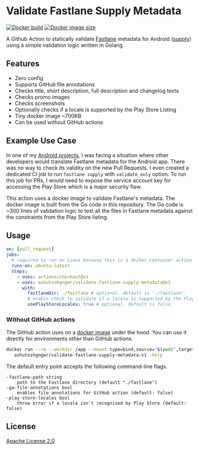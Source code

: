 # Validate Fastlane Supply Metadata

[![Docker build](https://github.com/ashutoshgngwr/validate-fastlane-supply-metadata/workflows/Docker/badge.svg)](https://github.com/ashutoshgngwr/validate-fastlane-supply-metadata/actions/workflows/docker.yaml)
[![Docker image size](https://img.shields.io/docker/image-size/ashutoshgngwr/validate-fastlane-supply-metadata?sort=semver)](https://hub.docker.com/r/ashutoshgngwr/validate-fastlane-supply-metadata/tags?page=1&ordering=last_updated)

A Github Action to statically validate [Fastlane](https://docs.fastlane.tools) metadata
for Android ([supply](https://docs.fastlane.tools/actions/supply/)) using a simple
validation logic written in Golang.

## Features

- Zero config
- Supports GitHub file annotations
- Checks title, short description, full description and changelog texts
- Checks promo images
- Checks screenshots
- Optionally checks if a locale is supported by the Play Store Listing
- Tiny docker image ~700KB
- Can be used without GitHub actions

## Example Use Case

In one of my [Android projects](https://github.com/ashutoshgngwr/noice), I was
facing a situation where other developers would translate Fastlane metadata for
the Android app. There was no way to check its validity on the new Pull Requests.
I even created a dedicated CI job to run `fastlane supply` with `validate_only` option.
To run this job for PRs, I would need to expose the service account key
for accessing the Play Store which is a major security flaw.

This action uses a docker image to validate Fastlane's metadata. The docker image
is built from the Go code in this repository. The Go code is ~300 lines of
validation logic to test all the files in Fastlane metadata against the constraints
from the Play Store listing.

## Usage

```yaml
on: [pull_request]
jobs:
  # required to run on Linux because this is a docker container action
  runs-on: ubuntu-latest
  steps:
    - uses: actions/checkout@v1
    - uses: ashutoshgngwr/validate-fastlane-supply-metadata@v1
      with:
        fastlaneDir: ./fastlane # optional. default is './fastlane'.
        # enable check to validate if a locale is supported by the Play Store Listing.
        usePlayStoreLocales: true # optional. default is false.
```

### Without GitHub actions

The GitHub action uses on a [docker image][dmg] under the hood. You can use it
directly for environments other than GitHub actions.

[dmg]: https://hub.docker.com/r/ashutoshgngwr/validate-fastlane-supply-metadata

```sh
docker run --rm --workdir /app --mount type=bind,source="$(pwd)",target=/app \
   ashutoshgngwr/validate-fastlane-supply-metadata:v1 -help
```

The default entry point accepts the following command-line flags.

```text
-fastlane-path string
    path to the Fastlane directory (default "./fastlane")
-ga-file-annotations bool
    enables file annotations for GitHub action (default: false)
-play-store-locales bool
    throw error if a locale isn't recognised by Play Store (default: false)
```

## License

[Apache License 2.0](/LICENSE)
